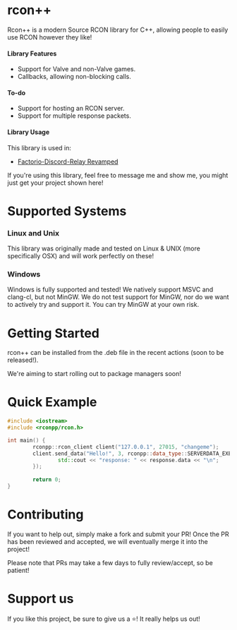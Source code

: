 # rcon++
Rcon++ is a modern Source RCON library for C++, allowing people to easily use RCON however they like!

#### Library Features

- Support for Valve and non-Valve games.
- Callbacks, allowing non-blocking calls.

#### To-do

- Support for hosting an RCON server.
- Support for multiple response packets.

#### Library Usage

This library is used in:
- [Factorio-Discord-Relay Revamped](https://github.com/Jaskowicz1/fdr-remake)

If you're using this library, feel free to message me and show me, you might just get your project shown here!

# Supported Systems

### Linux and Unix

This library was originally made and tested on Linux & UNIX (more specifically OSX) and will work perfectly on these!

### Windows

Windows is fully supported and tested! We natively support MSVC and clang-cl, but not MinGW.
We do not test support for MinGW, nor do we want to actively try and support it. You can try MinGW at your own risk.

# Getting Started

rcon++ can be installed from the .deb file in the recent actions (soon to be released!).

We're aiming to start rolling out to package managers soon!

# Quick Example

```c++
#include <iostream>
#include <rconpp/rcon.h>

int main() {
        rconpp::rcon_client client("127.0.0.1", 27015, "changeme");
        client.send_data("Hello!", 3, rconpp::data_type::SERVERDATA_EXECCOMMAND, [](const rconpp::response& response) {
                std::cout << "response: " << response.data << "\n";
        });
        
        return 0;
}
```

# Contributing

If you want to help out, simply make a fork and submit your PR!
Once the PR has been reviewed and accepted, we will eventually merge it into the project!

Please note that PRs may take a few days to fully review/accept, so be patient!

# Support us

If you like this project, be sure to give us a ⭐️! It really helps us out!
